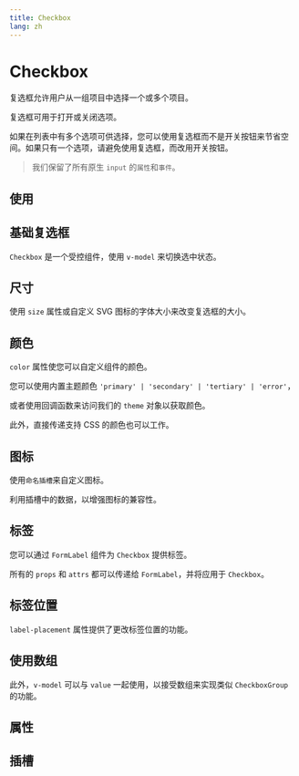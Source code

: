 ```yaml
---
title: Checkbox
lang: zh
---
```


<script setup lang="ts">
  import props from "../../../example/checkbox/description/zh-props.ts";
  import slots from "../../../example/checkbox/description/zh-slots.ts";
</script>

# Checkbox

复选框允许用户从一组项目中选择一个或多个项目。

复选框可用于打开或关闭选项。

如果在列表中有多个选项可供选择，您可以使用复选框而不是开关按钮来节省空间。如果只有一个选项，请避免使用复选框，而改用开关按钮。

> 我们保留了所有原生 `input` 的`属性`和`事件`。

## 使用

## 基础复选框

`Checkbox` 是一个受控组件，使用 `v-model` 来切换选中状态。

<demo src="../../../example/checkbox/basic.vue" />

## 尺寸

使用 `size` 属性或自定义 SVG 图标的字体大小来改变复选框的大小。

<demo src="../../../example/checkbox/size.vue" />

## 颜色

`color` 属性使您可以自定义组件的颜色。

<demo src="../../../example/checkbox/color.vue" />

您可以使用内置主题颜色 `'primary' | 'secondary' | 'tertiary' | 'error'`，

或者使用回调函数来访问我们的 `theme` 对象以获取颜色。

此外，直接传递支持 CSS 的颜色也可以工作。

## 图标

使用`命名插槽`来自定义图标。

利用插槽中的数据，以增强图标的兼容性。

<demo src="../../../example/checkbox/icon.vue" />

## 标签

您可以通过 `FormLabel` 组件为 `Checkbox` 提供标签。

所有的 `props` 和 `attrs` 都可以传递给 `FormLabel`，并将应用于 `Checkbox`。

<demo src="../../../example/checkbox/label.vue" />

## 标签位置

`label-placement` 属性提供了更改标签位置的功能。

<demo src="../../../example/checkbox/label-placement.vue" />

## 使用数组

此外，`v-model` 可以与 `value` 一起使用，以接受数组来实现类似 `CheckboxGroup` 的功能。

<demo src="../../../example/checkbox/multiple.vue" />

## 属性

<table-block type="propsZh" :data="props" />

## 插槽

<table-block type="slotsZh" :data="slots" />
